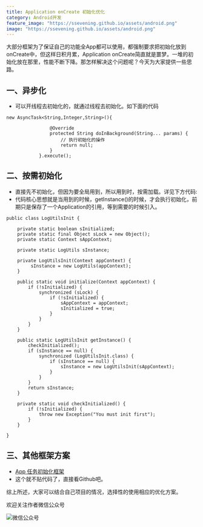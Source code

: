 ```yaml
---
title: Application onCreate 初始化优化
category: Android开发
feature_image: "https://ssevening.github.io/assets/android.png"
image: "https://ssevening.github.io/assets/android.png"
---
```


大部分框架为了保证自己的功能全App都可以使用，都强制要求把初始化放到onCreate中，但这样日积月累，Application onCreate简直就是噩梦。一堆的初始化放在那里，性能不断下降。那怎样解决这个问题呢？今天为大家提供一些思路。

<!-- more -->

## 一、异步化
* 可以开线程去初始化的，就通过线程去初始化。如下面的代码

```
new AsyncTask<String,Integer,String>(){

                @Override
                protected String doInBackground(String... params) {
                    // 执行初始化的操作
                    return null;
                }
            }.execute();
```

## 二、按需初始化
* 直接先不初始化，但因为要全局用到，所以用到时，按需加载。详见下方代码:
* 代码核心思想就是当用到的时候，getInstance()的时候，才会执行初始化，前期只是保存了一个Application的引用，等到需要的时候引入。

```
public class LogUtilsInit {

    private static boolean sInitialized;
    private static final Object sLock = new Object();
    private static Context sAppContext;

    private static LogUtils sInstance;

    private LogUtilsInit(Context appContext) {
		 sInstance = new LogUtils(appContext);
    }

    public static void initialize(Context appContext) {
        if (!sInitialized) {
            synchronized (sLock) {
                if (!sInitialized) {
                    sAppContext = appContext;
                    sInitialized = true;
                }
            }
        }
    }

    public static LogUtilsInit getInstance() {
        checkInitialized();
        if (sInstance == null) {
            synchronized (LogUtilsInit.class) {
                if (sInstance == null) {
                    sInstance = new LogUtilsInit(sAppContext);
                }
            }
        }
        return sInstance;
    }

    private static void checkInitialized() {
        if (!sInitialized) {
            throw new Exception("You must init first");
        }
    }

}
```

## 三、其他框架方案
* [App 任务初始化框架 ](https://github.com/ssevening/init)
* 这个就不贴代码了，直接看Github吧。

综上所述，大家可以结合自己项目的情况，选择性的使用相应的优化方案。



欢迎关注作者微信公众号

![微信公众号](https://ssevening.github.io/assets/weichat_qrcode.jpg)



